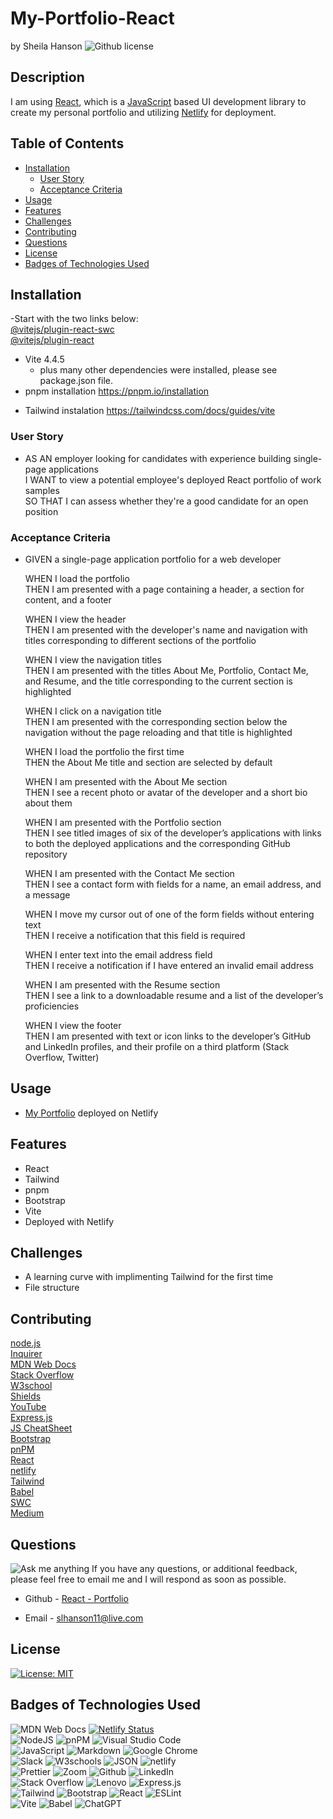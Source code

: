 # My-Portfolio-React <!-- omit from toc -->
by Sheila Hanson ![Github license](https://img.shields.io/badge/license-MIT-blue.svg)  

## Description <!-- omit from toc -->
  I am using [React](https://react.dev/), which is a [JavaScript](https://www.javascript.com/) based UI development library to create my personal portfolio and utilizing [Netlify](https://www.netlify.com/) for deployment.

## Table of Contents <!-- omit from toc -->
  
- [Installation](#installation)
  - [User Story](#user-story)
  - [Acceptance Criteria](#acceptance-criteria)
- [Usage](#usage)
- [Features](#features)
- [Challenges](#challenges)
- [Contributing](#contributing)
- [Questions](#questions)
- [License](#license)
- [Badges of Technologies Used](#badges-of-technologies-used)
    

## Installation  
-Start with the two links below:  
[@vitejs/plugin-react-swc](https://github.com/vitejs/vite-plugin-react-swc)  
[@vitejs/plugin-react](https://github.com/vitejs/vite-plugin-react/blob/main/packages/plugin-react/README.md)   
  - Vite 4.4.5 
    - plus many other dependencies were installed, please see package.json file.  
  - pnpm installation https://pnpm.io/installation    
   
   <!-- / - Enter the following into the powershell on your computer 
      - iwr https://get.pnpm.io/install.ps1 -useb | iex  
    - Enter the following into the terminal  (this needs Node.js to run)  
     - npm install -g pnpm  
    - Run pnpm install  
  - Update the values in  
  - Run npm start to get the local server port3000  
  - Navigate to localhost:3000  
  - Click the install button  -->

- Tailwind  instalation https://tailwindcss.com/docs/guides/vite  
  <!-- install dependencies  
    - pnpm install -D tailwindcss postcss autoprefixer  
  - Initialize tailwind config  
    - npx tailwindcss init -p  
  - Added to tailwind.config.js file  
    - added lines 3-6 & 11-12  
      ![alt text](<public/images/tailwind 3-6.png>)  
  - Create new file in src for index.css  
    - added lines 2-4  
      ![alt text](<public/images/index.css 2-4.png>) -->  
  
### User Story  
* AS AN employer looking for candidates with experience building single-page applications    
    I WANT to view a potential employee's deployed React portfolio of work samples  
    SO THAT I can assess whether they're a good candidate for an open position   
### Acceptance Criteria
* GIVEN a single-page application portfolio for a web developer  

    WHEN I load the portfolio  
    THEN I am presented with a page containing a header, a section for content, and a footer  

    WHEN I view the header  
    THEN I am presented with the developer's name and navigation with titles corresponding to different sections of the portfolio  

    WHEN I view the navigation titles  
    THEN I am presented with the titles About Me, Portfolio, Contact Me, and Resume, and the title corresponding to the current section is highlighted  

    WHEN I click on a navigation title  
    THEN I am presented with the corresponding section below the navigation without the page reloading and that title is highlighted  

    WHEN I load the portfolio the first time  
    THEN the About Me title and section are selected by default  

    WHEN I am presented with the About Me section  
    THEN I see a recent photo or avatar of the developer and a short bio about them  

    WHEN I am presented with the Portfolio section  
    THEN I see titled images of six of the developer’s applications with links to both the deployed applications and the corresponding GitHub repository  

    WHEN I am presented with the Contact Me section  
    THEN I see a contact form with fields for a name, an email address, and a message  

    WHEN I move my cursor out of one of the form fields without entering text  
    THEN I receive a notification that this field is required  

    WHEN I enter text into the email address field  
    THEN I receive a notification if I have entered an invalid email address  

    WHEN I am presented with the Resume section  
    THEN I see a link to a downloadable resume and a list of the developer’s proficiencies  

    WHEN I view the footer  
    THEN I am presented with text or icon links to the developer’s GitHub and LinkedIn profiles, and their profile on a third platform (Stack Overflow, Twitter)  

      
## Usage  
  - [My Portfolio](https://sheila-hanson-portfolio.netlify.app/) deployed on Netlify  
  
## Features  
- React  
- Tailwind  
- pnpm  
- Bootstrap  
- Vite  
- Deployed with Netlify  
## Challenges  
- A learning curve with implimenting Tailwind for the first time
- File structure  


## Contributing
[node.js](https://nodejs.org/en)  
[Inquirer](https://www.npmjs.com/package/inquirer/v/8.2.4)  
[MDN Web Docs](https://developer.mozilla.org/en-US/docs/Web)    
[Stack Overflow](https://stackoverflow.com/?newreg=67d94556b887449fa2885dadf54a5439)   
[W3school](https://www.w3schools.com/)   
[Shields](https://shields.io/)   
[YouTube](https://youtube.com)  
[Express.js](https://expressjs.com/)  
[JS CheatSheet](https://htmlcheatsheet.com/js/)  
[Bootstrap](https://getbootstrap.com/)  
[pnPM](https://pnpm.io/)   
[React](https://react.dev/)  
[netlify](https://www.netlify.com/)  
[Tailwind](https://tailwindcss.com/)  
[Babel](https://babeljs.io/)     
[SWC](https://swc.rs/)  
[Medium](https://cortezd334.medium.com/add-a-pdf-to-your-react-app-in-3-easy-steps-4a1d2cbf0ec9)  


## Questions
![Ask me anything](https://img.shields.io/badge/Ask%20me-anything-1abc9c.svg)
If you have any questions, or additional feedback, please feel free to email me and I will respond as soon as possible.
    
* Github -
[React - Portfolio](https://github.com/Sheila-Ha/my-portfolio-react)  

* Email -
slhanson11@live.com

## License 

[![License: MIT](https://img.shields.io/badge/License-MIT-yellow.svg)](https://opensource.org/licenses/MIT)



## Badges of Technologies Used
![MDN Web Docs](https://img.shields.io/badge/MDN_Web_Docs-black?style=for-the-badge&logo=mdnwebdocs&logoColor=white)  [![Netlify Status](https://api.netlify.com/api/v1/badges/41e3d7a9-2b97-4512-accf-95ec4dcd5b38/deploy-status)](https://app.netlify.com/sites/sheila-hanson-portfolio/deploys)    
![NodeJS](https://img.shields.io/badge/node.js-6DA55F?style=for-the-badge&logo=node.js&logoColor=white)  ![pnPM](https://img.shields.io/badge/pnpm-yellow?style=for-the-badge&logo=pnpm&logoColor=white)  ![Visual Studio Code](https://img.shields.io/badge/Visual%20Studio%20Code-0078d7.svg?style=for-the-badge&logo=visual-studio-code&logoColor=white)  
![JavaScript](https://img.shields.io/badge/javascript-%23323330.svg?style=for-the-badge&logo=javascript&logoColor=%23F7DF1E)  ![Markdown](https://img.shields.io/badge/markdown-%23000000.svg?style=for-the-badge&logo=markdown&logoColor=white)   ![Google Chrome](https://img.shields.io/badge/Google_chrome-4285F4?style=for-the-badge&logo=Google-chrome&logoColor=white)    
![Slack](https://img.shields.io/badge/Slack-4A154B?style=for-the-badge&logo=slack&logoColor=white)  ![W3schools](https://img.shields.io/badge/W3Schools-04AA6D?style=for-the-badge&logo=W3Schools&logoColor=white) ![JSON](https://img.shields.io/badge/json-5E5C5C?style=for-the-badge&logo=json&logoColor=red)  ![netlify](https://img.shields.io/badge/Netlify-00C7B7?style=for-the-badge&logo=netlify&logoColor=white)  
![Prettier](https://img.shields.io/badge/prettier-1A2C34?style=for-the-badge&logo=prettier&logoColor=F7BA3E) ![Zoom](https://img.shields.io/badge/Zoom-2D8CFF?style=for-the-badge&logo=zoom&logoColor=white) ![Github](https://img.shields.io/badge/GitHub-100000?style=for-the-badge&logo=github&logoColor=white)  ![LinkedIn](https://img.shields.io/badge/linkedin-%230077B5.svg?logo=linkedin&logoColor=white)  
![Stack Overflow](https://img.shields.io/badge/Stack_Overflow-FE7A16?style=for-the-badge&logo=stack-overflow&logoColor=white)  ![Lenovo](https://img.shields.io/badge/lenovo%20laptop-E2231A?style=for-the-badge&logo=lenovo&logoColor=white)  ![Express.js](https://img.shields.io/badge/express.js-%23404d59.svg?logo=express&logoColor=%2361DAFB)  
![Tailwind](https://img.shields.io/badge/Tailwind_CSS-38B2AC?style=for-the-badge&logo=tailwind-css&logoColor=white)  ![Bootstrap](https://img.shields.io/badge/bootstrap-%23563D7C.svg?logo=bootstrap&logoColor=white)  ![React](https://img.shields.io/badge/React-20232A?style=for-the-badge&logo=react&logoColor=61DAFB)  ![ESLint](https://img.shields.io/badge/ESLint-4B3263?logo=eslint&logoColor=white)  
![Vite](https://img.shields.io/badge/Vite-B73BFE?style=for-the-badge&logo=vite&logoColor=FFD62E)  ![Babel](  https://img.shields.io/badge/Babel-F9DC3E?style=for-the-badge&logo=babel&logoColor=white)  ![ChatGPT](https://img.shields.io/badge/ChatGPT-74aa9c?style=for-the-badge&logo=openai&logoColor=white)  
